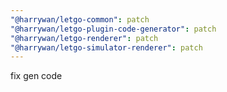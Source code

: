 ```yaml
---
"@harrywan/letgo-common": patch
"@harrywan/letgo-plugin-code-generator": patch
"@harrywan/letgo-renderer": patch
"@harrywan/letgo-simulator-renderer": patch
---
```


fix gen code
